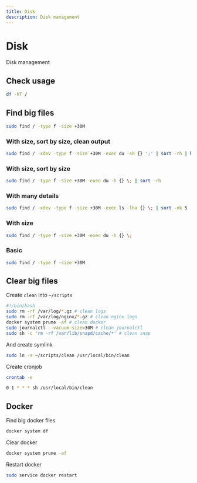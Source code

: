 ```yaml
---
title: Disk
description: Disk management
---
```


# Disk

Disk management

## Check usage

```sh
df -hT /
```

## Find big files

```sh
sudo find / -type f -size +30M
```

### With size, sort by size, clean output

```sh
sudo find / -xdev -type f -size +30M -exec du -sh {} ';' | sort -rh | head -n50
```

### With size, sort by size

```sh
sudo find / -type f -size +30M -exec du -h {} \; | sort -rh
```

### With many details

```sh
sudo find / -xdev -type f -size +30M -exec ls -lha {} \; | sort -nk 5
```

### With size

```sh
sudo find / -type f -size +30M -exec du -h {} \;
```

### Basic

```sh
sudo find / -type f -size +30M
```

## Clear big files

Create `clean` into `~/scripts`

```sh [~/scripts/clean]
#!/bin/bash
sudo rm -rf /var/log/*.gz # clean logs
sudo rm -rf /var/log/nginx/*.gz # clean nginx logs
docker system prune -af # clean docker
sudo journalctl --vacuum-size=30M # clean journalctl
sudo sh -c 'rm -rf /var/lib/snapd/cache/*' # clean snap
```

And create symlink

```sh
sudo ln -s ~/scripts/clean /usr/local/bin/clean
```

Create cronjob

```sh
crontab -e
```

```sh
0 1 * * * sh /usr/local/bin/clean
```

## Docker

Find big docker files

```sh
docker system df
```

Clear docker

```sh
docker system prune -af
```

Restart docker

```sh
sudo service docker restart
```

